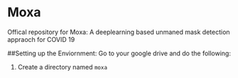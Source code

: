 # Moxa
Offical repository for Moxa: A deeplearning based unmaned mask detection appraoch for COVID 19

##Setting up the Enviornment:
 Go to your google drive and do the following:
 1) Create a directory named ```moxa```
